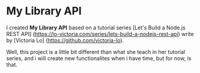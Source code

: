 # My Library API

I created **My Library API** based on a tutorial series [Let's Build a Node.js REST API] (https://lo-victoria.com/series/lets-build-a-nodejs-rest-api) write by [Victoria Lo] (https://github.com/victoria-lo).

Well, this project is a little bit different than what she teach in her tutorial series, and i will create new functionalites when i have time, but for now, is that.
